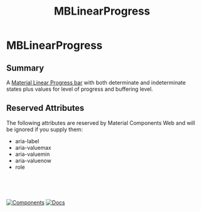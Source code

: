 ﻿---
uid: C.MBLinearProgress
title: MBLinearProgress
---
# MBLinearProgress

## Summary

A [Material Linear Progress bar](https://github.com/material-components/material-components-web/tree/v7.0.0/packages/mdc-linear-progress#linear-progress) with both determinate and indeterminate states plus values for level of progress and buffering level.

## Reserved Attributes

The following attributes are reserved by Material Components Web and will be ignored if you supply them:

- aria-label
- aria-valuemax
- aria-valuemin
- aria-valuenow
- role

&nbsp;

&nbsp;

[![Components](https://img.shields.io/static/v1?label=Components&message=Core&color=blue)](xref:A.CoreComponents)
[![Docs](https://img.shields.io/static/v1?label=API%20Documentation&message=MBLinearProgress&color=brightgreen)](xref:Material.Blazor.MBLinearProgress)

